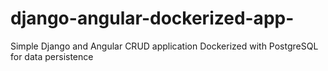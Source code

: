# django-angular-dockerized-app-
Simple Django and Angular CRUD application Dockerized with PostgreSQL for data persistence
